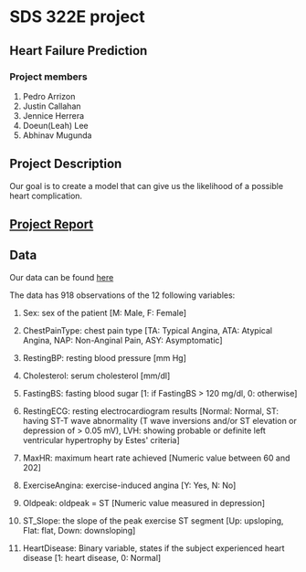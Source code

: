 
# SDS 322E project
## Heart Failure Prediction
### Project members

1. Pedro Arrizon
2. Justin Callahan
3. Jennice Herrera 
4. Doeun(Leah) Lee
5. Abhinav Mugunda


## Project Description
  Our goal is to create a model that can give us the likelihood of a possible heart complication. 
  
## [Project Report](https://callajus000.github.io/)

## Data
  Our data can be found [here](https://www.kaggle.com/fedesoriano/heart-failure-prediction)
  
  The data has 918 observations of the 12 following variables:
  
1. Sex: sex of the patient [M: Male, F: Female]

2. ChestPainType: chest pain type [TA: Typical Angina, ATA: Atypical Angina, NAP: Non-Anginal Pain, ASY: Asymptomatic]

3. RestingBP: resting blood pressure [mm Hg]

4. Cholesterol: serum cholesterol [mm/dl]

5. FastingBS: fasting blood sugar [1: if FastingBS > 120 mg/dl, 0: otherwise]

6. RestingECG: resting electrocardiogram results [Normal: Normal, ST: having ST-T wave abnormality (T wave inversions and/or ST elevation or depression of > 0.05 mV), LVH: showing probable or definite left ventricular hypertrophy by Estes' criteria]

7. MaxHR: maximum heart rate achieved [Numeric value between 60 and 202]

8. ExerciseAngina: exercise-induced angina [Y: Yes, N: No]

9. Oldpeak: oldpeak = ST [Numeric value measured in depression]

10. ST_Slope: the slope of the peak exercise ST segment [Up: upsloping, Flat: flat, Down: downsloping]

11. HeartDisease: Binary variable, states if the subject experienced heart disease [1: heart disease, 0: Normal]
  
  








